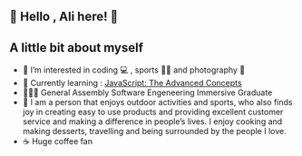 ## 👋  Hello , Ali here! 👋
## A little bit about myself
- 👀 I’m interested in coding :computer: , sports :men_wrestling: and photography :camera_flash:
- 🌱 Currently learning : [JavaScript: The Advanced Concepts](https://www.udemy.com/course/advanced-javascript-concepts/)
- 👨🏻‍🎓 General Assembly Software Engeneering Immersive Graduate
- 👨 I am a person that enjoys outdoor activities and sports, who also finds joy in creating easy to use products and providing excellent customer service and making a difference in people’s lives. I enjoy cooking and making desserts, travelling and being surrounded by the people I love.
- ☕ Huge coffee fan

